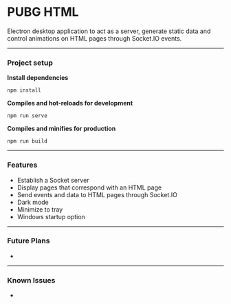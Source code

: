 # PUBG HTML

Electron desktop application to act as a server, generate static data and control animations on HTML pages through
Socket.IO events.

***

### Project setup

**Install dependencies**

```
npm install
```

**Compiles and hot-reloads for development**

```
npm run serve
```

**Compiles and minifies for production**

```
npm run build
```

***

### Features

* Establish a Socket server
* Display pages that correspond with an HTML page
* Send events and data to HTML pages through Socket.IO
* Dark mode
* Minimize to tray
* Windows startup option

***

### Future Plans

*

***

### Known Issues

* 
